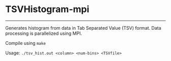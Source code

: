 # TSVHistogram-mpi
-----
Generates histogram from data in Tab Separated Value (TSV) format. Data processing is parallelized using MPI.

Compile using `make`

Usage: `./tsv_hist.out <column> <num-bins> <TSVfile>`

